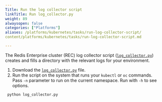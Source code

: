 ```yaml
---
Title: Run the log collector script
linkTitle: Run log_collector.py
weight: 89
alwaysopen: false
categories: ["Platforms"]
aliases: /platforms/kubernetes/tasks/run-log-collector-script/
content/platforms/kubernetes/tasks/run-log-collector-script.md

---
```


The Redis Enterprise cluster (REC) log collector script ([`log_collector.py`](https://github.com/RedisLabs/redis-enterprise-k8s-docs/blob/master/log_collector/log_collector.py)) creates and fills a directory with the relevant logs for your environment.

1. Download the [`log_collector.py`](https://github.com/RedisLabs/redis-enterprise-k8s-docs/blob/master/log_collector/log_collector.py) file.
2. Run the script on the system that runs your `kubectl` or `oc` commands.
    Pass `-n` parameter to run on the current namespace. 
    Run with `-h` to see options. 
  ```bash
   python log_collector.py
  ```


